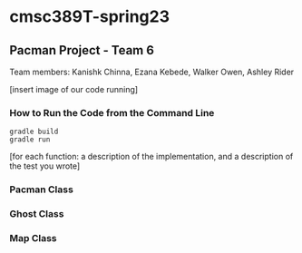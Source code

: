 # cmsc389T-spring23

## Pacman Project - Team 6
Team members: Kanishk Chinna, Ezana Kebede, Walker Owen, Ashley Rider


[insert image of our code running]

### How to Run the Code from the Command Line
```
gradle build
gradle run 
```



[for each function: a description of the implementation, and a description of the test you wrote]
### Pacman Class

### Ghost Class


### Map Class

